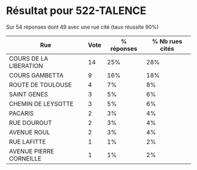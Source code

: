 # Résultat pour 522-TALENCE

Sur 54 réponses dont 49 avec une rue cité (taux réussite 90%)

| Rue | Vote | % réponses | % Nb rues cités|
|-----|------|------------|----------------|
| COURS DE LA LIBERATION | 14 | 25% | 28%|
| COURS GAMBETTA | 9 | 16% | 18%|
| ROUTE DE TOULOUSE | 4 | 7% | 8%|
| SAINT GENES | 3 | 5% | 6%|
| CHEMIN DE LEYSOTTE | 3 | 5% | 6%|
| PACARIS | 2 | 3% | 4%|
| RUE DOUROUT | 2 | 3% | 4%|
| AVENUE ROUL | 2 | 3% | 4%|
| RUE LAFITTE | 1 | 1% | 2%|
| AVENUE PIERRE CORNEILLE | 1 | 1% | 2%|
